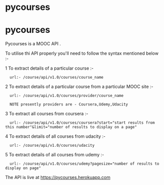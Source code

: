 # pycourses

# pycourses

Pycourses is a MOOC API .

To utilise thi API properly you'll need to follow the syntax mentioned below :-


1  To extract details of a particular course :-

      url:- /course/api/v1.0/courses/course_name

2  To extract details of a particular course from a particular MOOC site :-

      url:- /course/api/v1.0/courses/provider/course_name

      NOTE presently providers are - Coursera,Udemy,Udacity 

3  To extract all courses from coursera :-

      url:- /course/api/v1.0/courses/coursera?start="start results from this number"&limit="number of results to display on a page" 

4  To extract details of all courses from udacity :-

      url:- /course/api/v1.0/courses/udacity

5  To extract details of all courses from udemy :-

      url:- /course/api/v1.0/courses/udemy?pagesize="number of results to display on page"
The API is live at  https://pycourses.herokuapp.com      
